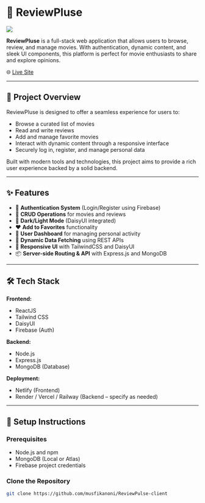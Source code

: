 # 🎥 ReviewPluse

![](https://i.ibb.co.com/qMHHFjxC/Screenshot-307.png)

**ReviewPluse** is a full-stack web application that allows users to browse, review, and manage movies. With authentication, dynamic content, and sleek UI components, this platform is perfect for movie enthusiasts to share and explore opinions.

🌐 [Live Site](https://reviewpluse.netlify.app/)

---

## 📌 Project Overview

ReviewPluse is designed to offer a seamless experience for users to:

- Browse a curated list of movies
- Read and write reviews
- Add and manage favorite movies
- Interact with dynamic content through a responsive interface
- Securely log in, register, and manage personal data

Built with modern tools and technologies, this project aims to provide a rich user experience backed by a solid backend.

---

## ✨ Features

- 🔐 **Authentication System** (Login/Register using Firebase)
- 📝 **CRUD Operations** for movies and reviews
- 🌙 **Dark/Light Mode** (DaisyUI integrated)
- ❤️ **Add to Favorites** functionality
- 🧾 **User Dashboard** for managing personal activity
- 🧠 **Dynamic Data Fetching** using REST APIs
- 🔄 **Responsive UI** with TailwindCSS and DaisyUI
- 📦 **Server-side Routing & API** with Express.js and MongoDB

---

## 🛠️ Tech Stack

**Frontend:**
- ReactJS
- Tailwind CSS
- DaisyUI
- Firebase (Auth)

**Backend:**
- Node.js
- Express.js
- MongoDB (Database)

**Deployment:**
- Netlify (Frontend)
- Render / Vercel / Railway (Backend – specify as needed)

---

## 🚀 Setup Instructions

### Prerequisites
- Node.js and npm
- MongoDB (Local or Atlas)
- Firebase project credentials

### Clone the Repository

```bash
git clone https://github.com/musfikanoni/ReviewPulse-client
